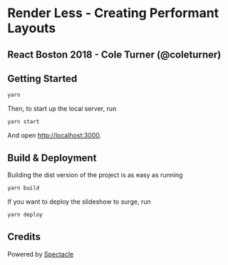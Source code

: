 # Render Less - Creating Performant Layouts

## React Boston 2018 - Cole Turner (@coleturner)

## Getting Started

```bash
yarn
```

Then, to start up the local server, run

```bash
yarn start
```

And open [http://localhost:3000](http://localhost:3000).

## Build & Deployment

Building the dist version of the project is as easy as running

```bash
yarn build
```

If you want to deploy the slideshow to surge, run

```bash
yarn deploy
```

## Credits

Powered by [Spectacle](https://github.com/FormidableLabs/spectacle)
